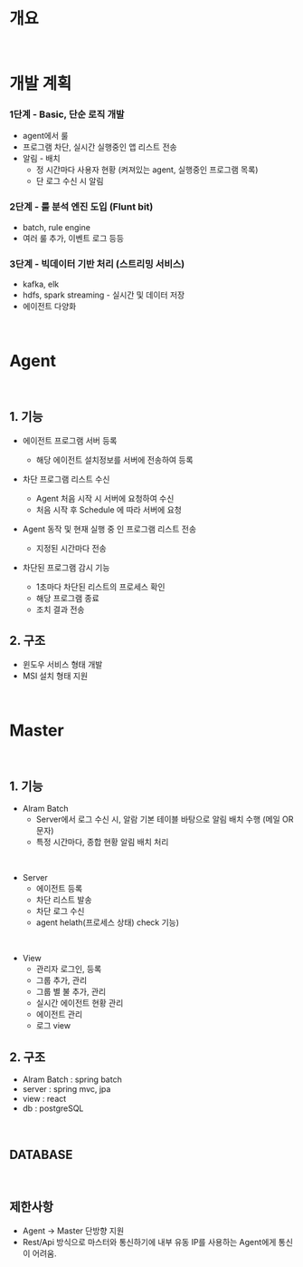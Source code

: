 # 개요



</br>

# 개발 계획

### 1단계 - Basic, 단순 로직 개발 
- agent에서 룰  
- 프로그램 차단, 실시간 실행중인 앱 리스트 전송
- 알림 - 배치   
  - 정 시간마다 사용자 현황 (켜져있는 agent, 실행중인 프로그램 목록)
  - 단 로그 수신 시 알림

### 2단계 - 룰 분석 엔진 도입 (Flunt bit)
- batch, rule engine
- 여러 룰 추가, 이벤트 로그 등등

### 3단계 - 빅데이터 기반 처리 (스트리밍 서비스)
- kafka, elk
- hdfs, spark streaming - 실시간 및 데이터 저장
- 에이전트 다양화

</br>

# Agent

</br>

## 1.  기능 

- 에이전트 프로그램 서버 등록 
  - 해당 에이전트 설치정보를 서버에 전송하여 등록 
- 차단 프로그램 리스트 수신 
  - Agent 처음 시작 시 서버에 요청하여 수신  
  - 처음 시작 후 Schedule 에 따라 서버에 요청

- Agent 동작 및 현재 실행 중 인 프로그램 리스트 전송 
  - 지정된 시간마다 전송 

- 차단된 프로그램 감시 기능
  - 1초마다 차단된 리스트의 프로세스 확인
  - 해당 프로그램 종료
  - 조치 결과 전송 

## 2.  구조

- 윈도우 서비스 형태 개발
- MSI 설치 형태 지원


</br>

# Master

</br>

## 1.  기능 

- Alram Batch 
  - Server에서 로그 수신 시, 알람 기본 테이블 바탕으로 알림 배치 수행 (메일 OR 문자)
  - 특정 시간마다, 종합 현황 알림 배치 처리

</br>

- Server 
  - 에이전트 등록
  - 차단 리스트 발송
  - 차단 로그 수신
  - agent helath(프로세스 상태) check 기능)

</br>

- View
  - 관리자 로그인, 등록
  - 그룹 추가, 관리
  - 그룹 별 불 추가, 관리
  - 실시간 에이전트 현황 관리
  - 에이전트 관리
  - 로그 view


## 2.  구조
- Alram Batch : spring batch
- server : spring mvc, jpa
- view : react
- db : postgreSQL


</br>

## DATABASE 

</br>

## 제한사항 
-  Agent -> Master 단방향 지원
  - Rest/Api 방식으로 마스터와 통신하기에 내부 유동 IP를 사용하는 Agent에게 통신이 어려움. 



